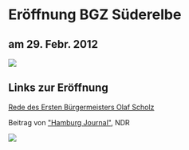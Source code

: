 # Eröffnung BGZ Süderelbe

## am 29. Febr. 2012

![](resources/_wsb_221x434_Einladungsflyer+BGZ+Er$C3$B6ffnung-3.jpg)

## Links zur Eröffnung

[Rede des Ersten Bürgermeisters Olaf
Scholz](http://www.olafscholz.de/1/pages/index/p/5/1917/print/1)

Beitrag von ["Hamburg
Journal"](http://www.ndr.de/mediathek/index.html?media=hamj17643), NDR

![](resources/_wsb_500x951_Einladungsflyer+BGZ+Er$C3$B6ffnung-2.jpg)

